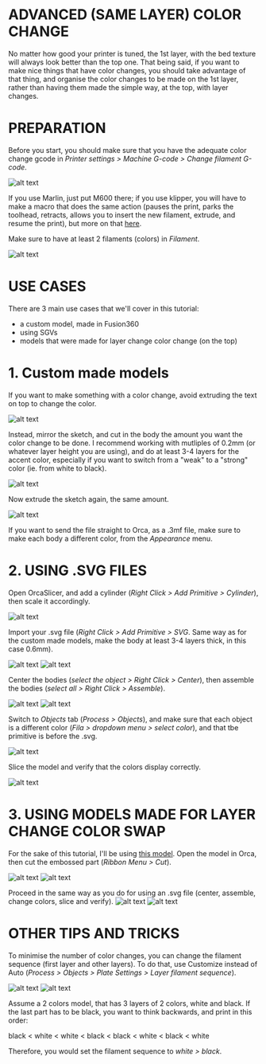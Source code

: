 # ADVANCED (SAME LAYER) COLOR CHANGE

No matter how good your printer is tuned, the 1st layer, with the bed texture will always look better than the top one. 
That being said, if you want to make nice things that have color changes, you should take advantage of that thing, and organise the color changes to be made on the 1st layer, rather than having them made the simple way, at the top, with layer changes. 

# PREPARATION

Before you start, you should make sure that you have the adequate color change gcode in _Printer settings > Machine G-code > Change filament G-code_.

![alt text](https://github.com/Klipperboi/color-change/blob/main/assets/m600.png)

If you use Marlin, just put M600 there; if you use klipper, you will have to make a macro that does the same action (pauses the print, parks the toolhead, retracts, allows you to insert the new filament, extrude, and resume the print), but more on that [here](https://github.com/Klipperboi/klipper_se/blob/main/macro.cfg).

Make sure to have at least 2 filaments (colors) in _Filament_.

![alt text](https://github.com/Klipperboi/color-change/blob/main/assets/filament.png)

# USE CASES

There are 3 main use cases that we'll cover in this tutorial:
- a custom model, made in Fusion360
- using SGVs
- models that were made for layer change color change (on the top)

# 1. Custom made models

If you want to make something with a color change, avoid extruding the text on top to change the color.

![alt text](https://github.com/Klipperboi/color-change/blob/main/assets/fusion1.png)

Instead, mirror the sketch, and cut in the body the amount you want the color change to be done. I recommend working with mutliples of 0.2mm (or whatever layer height you are using), and do at least 3-4 layers for the accent color, especially if you want to switch from a "weak" to a "strong" color (ie. from white to black).

![alt text](https://github.com/Klipperboi/color-change/blob/main/assets/fusion2.png)

Now extrude the sketch again, the same amount.

![alt text](https://github.com/Klipperboi/color-change/blob/main/assets/fusion3.png)

If you want to send the file straight to Orca, as a .3mf file, make sure to make each body a different color, from the _Appearance_ menu.

# 2. USING .SVG FILES

Open OrcaSlicer, and add a cylinder (_Right Click > Add Primitive > Cylinder_), then scale it accordingly.

![alt text](https://github.com/Klipperboi/color-change/blob/main/assets/orca1.png)

Import your .svg file (_Right Click > Add Primitive > SVG_. Same way as for the custom made models, make the body at least 3-4 layers thick, in this case 0.6mm).

![alt text](https://github.com/Klipperboi/color-change/blob/main/assets/orca2.png)
![alt text](https://github.com/Klipperboi/color-change/blob/main/assets/orca3.png)

Center the bodies (_select the object > Right Click > Center_), then assemble the bodies (_select all > Right Click > Assemble_).

![alt text](https://github.com/Klipperboi/color-change/blob/main/assets/orca4.png)
![alt text](https://github.com/Klipperboi/color-change/blob/main/assets/orca5.png)

Switch to _Objects_ tab (_Process > Objects_), and make sure that each object is a different color (_Fila > dropdown menu > select color_), and that tbe primitive is before the .svg.

![alt text](https://github.com/Klipperboi/color-change/blob/main/assets/orca6.png)

Slice the model and verify that the colors display correctly.

![alt text](https://github.com/Klipperboi/color-change/blob/main/assets/orca7.png)


# 3. USING MODELS MADE FOR LAYER CHANGE COLOR SWAP

For the sake of this tutorial, I'll be using [this model](https://www.printables.com/model/914446-rammstein-keychain).
Open the model in Orca, then cut the embossed part (_Ribbon Menu > Cut_).

![alt text](https://github.com/Klipperboi/color-change/blob/main/assets/cut1.png)
![alt text](https://github.com/Klipperboi/color-change/blob/main/assets/cut2.png)

Proceed in the same way as you do for using an .svg file (center, assemble, change colors, slice and verify).
![alt text](https://github.com/Klipperboi/color-change/blob/main/assets/cut3.png)
![alt text](https://github.com/Klipperboi/color-change/blob/main/assets/cut4.png)

# OTHER TIPS AND TRICKS

To minimise the number of color changes, you can change the filament sequence (first layer and other layers). To do that, use Customize instead of Auto (_Process > Objects > Plate Settings > Layer filament sequence_).

![alt text](https://github.com/Klipperboi/color-change/blob/main/assets/tips1.png)
![alt text](https://github.com/Klipperboi/color-change/blob/main/assets/tips2.png)

Assume a 2 colors model, that has 3 layers of 2 colors, white and black. If the last part has to be black, you want to think backwards, and print in this order:

black < white < white < black < black < white < black < white

Therefore, you would set the filament sequence to _white > black_.
